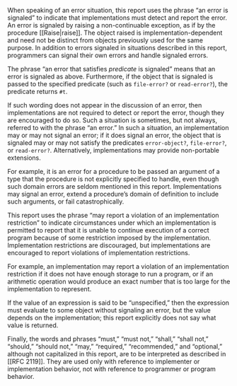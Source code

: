 
When speaking of an error situation, this report uses the phrase “an error is signaled” to indicate that implementations must detect and report the error. An error is signaled by raising a non-continuable exception, as if by the procedure [[Raise|raise]]. The object raised is implementation-dependent and need not be distinct from objects previously used for the same purpose. In addition to errors signaled in situations described in this report, programmers can signal their own errors and handle signaled errors.

The phrase “an error that satisfies *predicate* is signaled” means that an error is signaled as above. Furthermore, if the object that is signaled is passed to the specified predicate (such as `file-error?` or `read-error?`), the predicate returns `#t`.

If such wording does not appear in the discussion of an error, then implementations are not required to detect or report the error, though they are encouraged to do so. Such a situation is sometimes, but not always, referred to with the phrase “an error.” In such a situation, an implementation may or may not signal an error; if it does signal an error, the object that is signaled may or may not satisfy the predicates `error-object?`, `file-error?`, or `read-error?`. Alternatively, implementations may provide non-portable extensions.

For example, it is an error for a procedure to be passed an argument of a type that the procedure is not explicitly specified to handle, even though such domain errors are seldom mentioned in this report. Implementations may signal an error, extend a procedure’s domain of definition to include such arguments, or fail catastrophically.

This report uses the phrase “may report a violation of an implementation restriction” to indicate circumstances under which an implementation is permitted to report that it is unable to continue execution of a correct program because of some restriction imposed by the implementation. Implementation restrictions are discouraged, but implementations are encouraged to report violations of implementation restrictions.

For example, an implementation may report a violation of an implementation restriction if it does not have enough storage to run a program, or if an arithmetic operation would produce an exact number that is too large for the implementation to represent.

If the value of an expression is said to be “unspecified,” then the expression must evaluate to some object without signaling an error, but the value depends on the implementation; this report explicitly does not say what value is returned.

Finally, the words and phrases “must,” “must not,” “shall,” “shall not,” “should,” “should not,” “may,” “required,” “recommended,” and “optional,” although not capitalized in this report, are to be interpreted as described in [[RFC 2119]]. They are used only with reference to implementer or implementation behavior, not with reference to programmer or program behavior.